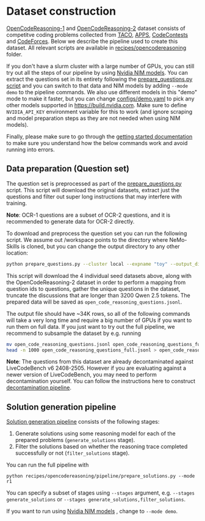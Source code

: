 # Dataset construction

[OpenCodeReasoning-1](https://huggingface.co/datasets/nvidia/OpenCodeReasoning) and [OpenCodeReasoning-2](https://huggingface.co/datasets/nvidia/OpenCodeReasoning-2)  dataset consists of competitve coding problems collected from [TACO](https://huggingface.co/datasets/BAAI/TACO), [APPS](https://huggingface.co/datasets/codeparrot/apps), [CodeContests](https://huggingface.co/datasets/deepmind/code_contests) and [CodeForces](https://huggingface.co/datasets/open-r1/codeforces). Below we describe the pipeline used to create this dataset. All relevant scripts are available in
[recipes/opencodereasoning](https://github.com/NVIDIA/NeMo-Skills/tree/main/recipes/opencodereasoning) folder.

If you don't have a slurm cluster with a large number of GPUs,
you can still try out all the steps of our pipeline by using [Nvidia NIM models](https://build.nvidia.com/). You can extract the questions set in its entirety following the [prepare_questions.py script](https://github.com/NVIDIA/NeMo-Skills/tree/main/recipes/opencodereasoning/pipeline/prepare_questions.py) and you can
switch to that data and NIM models by adding `--mode demo` to the pipeline commands. We also use different models
in this "demo" mode to make it faster, but you can change [configs/demo.yaml](https://github.com/NVIDIA/NeMo-Skills/tree/main/recipes/opencodereasoning/configs/demo.yaml) to pick
any other models supported in https://build.nvidia.com. Make sure to define `NVIDIA_API_KEY` environment variable for this to work
(and ignore scraping and model preparation steps as they are not needed when using NIM models).

Finally, please make sure to go through the
[getting started documentation](../../basics/index.md) to make sure you understand how the below commands
work and avoid running into errors.


## Data preparation (Question set)

The question set is preprocessed as part of the [prepare_questions.py](https://github.com/NVIDIA/NeMo-Skills/tree/main/recipes/opencodereasoning/pipeline/prepare_questions.py) script. This script will download the original datasets, extract just the questions and filter out super long instructions that may interfere with training.

**Note**: OCR-1 questions are a subset of OCR-2 questions, and it is recommended to generate data for OCR-2 directly.

To download and preprocess the question set you can run the following script. We assume out /workspace points to the directory where NeMo-Skills is cloned, but you can change the output directory to any other location:

```bash
python prepare_questions.py --cluster local --expname "toy" --output_dir "/workspace/recipes/opencodereasoning/data/"
```

This script will download the 4 individual seed datasets above, along with the OpenCodeReasoning-2 dataset in order to perform a mapping from question ids to questions, gather the unique questions in the dataset, truncate the discussions that are longer than 3200 Qwen 2.5 tokens. The prepared data will be saved as `open_code_reasoning_questions.jsonl`.

The output file should have ~34K rows, so all of the following commands will take a very long time and require a big
number of GPUs if you want to run them on full data. If you just want to try out the full pipeline, we recommend to subsample
the dataset by e.g. running

```bash
mv open_code_reasoning_questions.jsonl open_code_reasoning_questions_full.jsonl
head -n 1000 open_code_reasoning_questions_full.jsonl > open_code_reasoning_questions.jsonl
```

**Note**: The questions from this dataset are already decontaminated against LiveCodeBench v6 2408-2505. However if you are evaluating against a newer version of LiveCodeBench, you may need to perform decontamination yourself. You can follow the instructions here to construct [decontamination pipeline](https://nvidia-nemo.github.io/Skills/pipelines/decontamination/).

## Solution generation pipeline

[Solution generation pipeline](https://github.com/NVIDIA/NeMo-Skills/tree/main/recipes/opencodereasoning/pipeline/prepare_solutions.py)
consists of the following stages:

1. Generate solutions using some reasoning model for each of the prepared problems (`generate_solutions` stage).
2. Filter the solutions based on whether the reasoning trace completed successfully or not (`filter_solutions` stage).

You can run the full pipeline with

```
python recipes/opencodereasoning/pipeline/prepare_solutions.py --mode r1
```

You can specify a subset of stages using `--stages` argument, e.g. `--stages generate_solutions` or `--stages generate_solutions,filter_solutions`.

If you want to run using [Nvidia NIM models](https://build.nvidia.com/models) , change to `--mode demo`.

